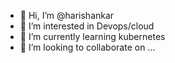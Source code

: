 - 👋 Hi, I’m @harishankar
- 👀 I’m interested in Devops/cloud 
- 🌱 I’m currently learning kubernetes
- 💞️ I’m looking to collaborate on ...


<!---
harishankar07/harishankar07 is a ✨ special ✨ repository because its `README.md` (this file) appears on your GitHub profile.
You can click the Preview link to take a look at your changes.
--->
